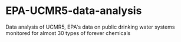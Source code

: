 # EPA-UCMR5-data-analysis
Data analysis of UCMR5, EPA's data on public drinking water systems monitored for almost 30 types of forever chemicals
